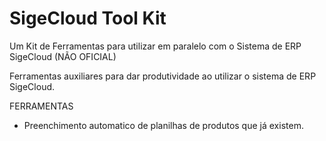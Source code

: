 # SigeCloud Tool Kit
Um Kit de Ferramentas para utilizar em paralelo com o Sistema de ERP SigeCloud (NÃO OFICIAL)

Ferramentas auxiliares para dar produtividade ao utilizar o sistema de ERP SigeCloud.
 
FERRAMENTAS
- Preenchimento automatico de planilhas de produtos que já existem.
